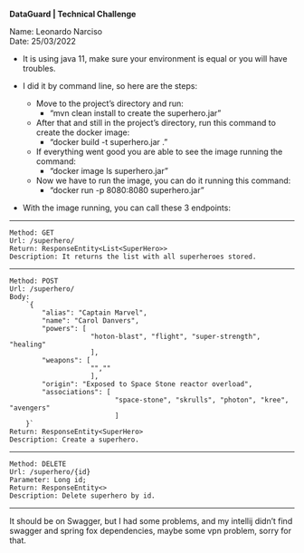 **DataGuard | Technical Challenge**

Name: Leonardo Narciso    
Date: 25/03/2022

- It is using java 11, make sure your environment is equal or you will have troubles.

- I did it by command line, so here are the steps:

	- Move to the project’s directory and run: 
		- “mvn clean install to create the superhero.jar”
	- After that and still in the project’s directory, run this command to create the docker image:
		- “docker build -t superhero.jar .”
	- If everything went good you are able to see the image running the command:
		- “docker image ls superhero.jar”
	- Now we have to run the image, you can do it running this command:
		- “docker run -p 8080:8080 superhero.jar”
    

- With the image running, you can call these 3 endpoints:
---------
    Method: GET
    Url: /superhero/
    Return: ResponseEntity<List<SuperHero>>
    Description: It returns the list with all superheroes stored.

---------
    Method: POST
    Url: /superhero/
    Body:
        `{
            "alias": "Captain Marvel",
            "name": "Carol Danvers",
            "powers": [
                        "hoton-blast", "flight", "super-strength", "healing"
                        ],
            "weapons": [
                        "",""
                        ],
            "origin": "Exposed to Space Stone reactor overload",
            "associations": [
                              "space-stone", "skrulls", "photon", "kree", "avengers"
                              ]
        }`
    Return: ResponseEntity<SuperHero>
    Description: Create a superhero.

---------
    Method: DELETE
    Url: /superhero/{id}
    Parameter: Long id;
    Return: ResponseEntity<>
    Description: Delete superhero by id.
---------


It should be on Swagger, but I had some problems, and my intellij didn’t find swagger and spring fox dependencies, maybe some vpn problem, sorry for that.